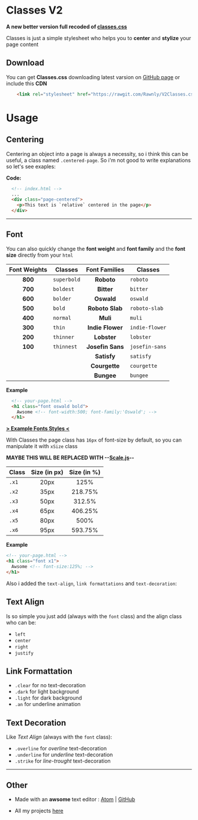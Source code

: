 # Classes V2
__A new better version full recoded of [classes.css]('https://github.com/Rawnly/Classes.css')__



Classes is just a simple stylesheet who helps you to **center** and **stylize** your page content

Download
--------
You can get **Classes.css** downloading latest varsion on [GitHub page](http://github.com/Rawnly/V2Classes.css/)
or include this **CDN**

```html
    <link rel="stylesheet" href="https://rawgit.com/Rawnly/V2Classes.css/master/css/classes.css" >
```

Usage
=====

Centering
-----------
Centering an object into a page is always a necessity, so i think this can be useful, a class named `.centered-page`. So i'm not good to write explanations so let's see exaples:

**Code:**
```html
  <!-- index.html -->
  ...
  <div class="page-centered">
    <p>This text is `relative` centered in the page</p>
  </div>
```
---

Font
-----------

You can also quickly change the **font weight**  and **font family**  and the **font size** directly from your <code>html</code>

| Font Weights | Classes  | Font Families | Classes |
| :----------: | ------ | :-----------: | ----- |
| **800** | `superbold` | **Roboto** | `roboto` |
| **700** | `boldest`   | **Bitter** | `bitter` |
| **600** | `bolder`    |  **Oswald** | `oswald` |
| **500** | `bold`      |  **Roboto Slab** | `roboto-slab` |
| **400** | `normal`    |  **Muli** | `muli` |
| **300** | `thin`      |  **Indie Flower** | `indie-flower` |
| **200** | `thinner`   |  **Lobster** | `lobster` |
| **100** | `thinnest`  |  **Josefin Sans** | `josefin-sans` |
|||  **Satisfy** | `satisfy` |
|||  **Courgette** | `courgette` |
|||  **Bungee** | `bungee` |

**Example**
```html
  <!-- your-page.html -->
  <h1 class="font oswald bold">
    Awsome <!-- font-width:500; font-family:'Oswald'; -->
  </h1>
```
[**> Example Fonts Styles <**](http://coloraiz.webe.io/classes/)

With Classes the page class has `16px` of font-size by default, so you can manipulate it with `xSize` class

**MAYBE THIS WILL BE REPLACED WITH --[Scale.js](http://github.com/rawnly/scale.js)--**

| Class | Size (in px) | Size (in %) |
| --- | :---: | :---:     |
| `.x1` |  20px | 125%    |
| `.x2` |  35px | 218.75% |
| `.x3` |  50px | 312.5%  |
| `.x4` |  65px | 406.25% |
| `.x5` |  80px | 500%    |
| `.x6` |  95px | 593.75% |

**Example**
```html
<!-- your-page.html -->
<h1 class="font x1">
  Awsome <!-- font-size:125%; -->
</h1>
```

Also i added the `text-align`, `link formattations` and `text-decoration`:

**Text Align**
----
Is so simple you just add (always with the `font` class) and the align class who can be:

* `left`
* `center`
* `right`
* `justify`

**Link Formattation**
---
* `.clear` for no text-decoration
* `.dark` for light background
* `.light` for dark background
* `.an` for underline animation

**Text Decoration**
----
Like *Text Align* (always with the `font` class):

* `.overline` for *overline* text-decoration
* `.underline` for *underline* text-decoration
* `.strike` for *line-trought* text-decoration

-----
Other
---

- Made with an **awsome** text editor : [Atom](http://www.atom.io) | [GitHub](http://github.com/atom/atom)

- All my projects [here](http://webeproject.github.io/webe.io/)
